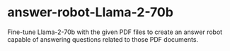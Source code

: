 # answer-robot-Llama-2-70b
Fine-tune Llama-2-70b with the given PDF files to create an answer robot capable of answering questions related to those PDF documents.
